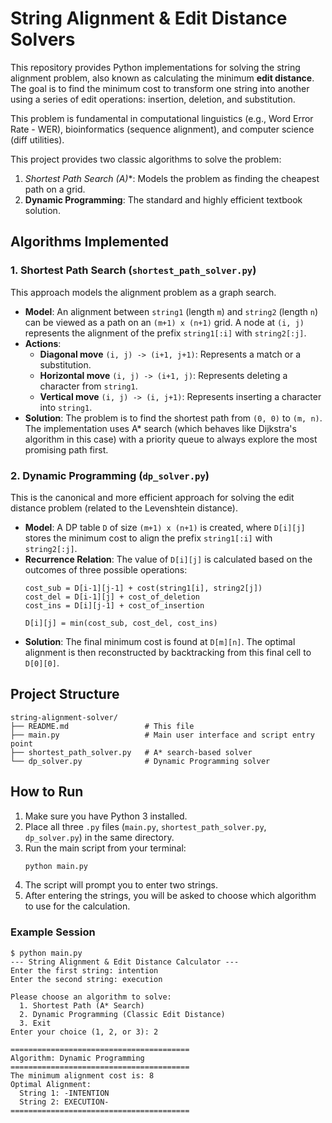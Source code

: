 # String Alignment & Edit Distance Solvers

This repository provides Python implementations for solving the string alignment problem, also known as calculating the minimum **edit distance**. The goal is to find the minimum cost to transform one string into another using a series of edit operations: insertion, deletion, and substitution.

This problem is fundamental in computational linguistics (e.g., Word Error Rate - WER), bioinformatics (sequence alignment), and computer science (diff utilities).

This project provides two classic algorithms to solve the problem:
1.  **Shortest Path Search (A*)**: Models the problem as finding the cheapest path on a grid.
2.  **Dynamic Programming**: The standard and highly efficient textbook solution.

## Algorithms Implemented

### 1. Shortest Path Search (`shortest_path_solver.py`)

This approach models the alignment problem as a graph search.

-   **Model**: An alignment between `string1` (length `m`) and `string2` (length `n`) can be viewed as a path on an `(m+1) x (n+1)` grid. A node at `(i, j)` represents the alignment of the prefix `string1[:i]` with `string2[:j]`.
-   **Actions**:
    -   **Diagonal move** `(i, j) -> (i+1, j+1)`: Represents a match or a substitution.
    -   **Horizontal move** `(i, j) -> (i+1, j)`: Represents deleting a character from `string1`.
    -   **Vertical move** `(i, j) -> (i, j+1)`: Represents inserting a character into `string1`.
-   **Solution**: The problem is to find the shortest path from `(0, 0)` to `(m, n)`. The implementation uses A* search (which behaves like Dijkstra's algorithm in this case) with a priority queue to always explore the most promising path first.

### 2. Dynamic Programming (`dp_solver.py`)

This is the canonical and more efficient approach for solving the edit distance problem (related to the Levenshtein distance).

-   **Model**: A DP table `D` of size `(m+1) x (n+1)` is created, where `D[i][j]` stores the minimum cost to align the prefix `string1[:i]` with `string2[:j]`.
-   **Recurrence Relation**: The value of `D[i][j]` is calculated based on the outcomes of three possible operations:
    ```
    cost_sub = D[i-1][j-1] + cost(string1[i], string2[j])
    cost_del = D[i-1][j] + cost_of_deletion
    cost_ins = D[i][j-1] + cost_of_insertion

    D[i][j] = min(cost_sub, cost_del, cost_ins)
    ```
-   **Solution**: The final minimum cost is found at `D[m][n]`. The optimal alignment is then reconstructed by backtracking from this final cell to `D[0][0]`.

## Project Structure

```
string-alignment-solver/
├── README.md                 # This file
├── main.py                   # Main user interface and script entry point
├── shortest_path_solver.py   # A* search-based solver
└── dp_solver.py              # Dynamic Programming solver
```

## How to Run

1.  Make sure you have Python 3 installed.
2.  Place all three `.py` files (`main.py`, `shortest_path_solver.py`, `dp_solver.py`) in the same directory.
3.  Run the main script from your terminal:
    ```bash
    python main.py
    ```
4.  The script will prompt you to enter two strings.
5.  After entering the strings, you will be asked to choose which algorithm to use for the calculation.

### Example Session

```
$ python main.py
--- String Alignment & Edit Distance Calculator ---
Enter the first string: intention
Enter the second string: execution

Please choose an algorithm to solve:
  1. Shortest Path (A* Search)
  2. Dynamic Programming (Classic Edit Distance)
  3. Exit
Enter your choice (1, 2, or 3): 2

========================================
Algorithm: Dynamic Programming
========================================
The minimum alignment cost is: 8
Optimal Alignment:
  String 1: -INTENTION
  String 2: EXECUTION-
========================================
```
